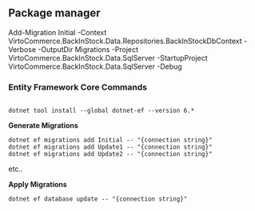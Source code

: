 
## Package manager
Add-Migration Initial -Context VirtoCommerce.BackInStock.Data.Repositories.BackInStockDbContext  -Verbose -OutputDir Migrations -Project VirtoCommerce.BackInStock.Data.SqlServer -StartupProject VirtoCommerce.BackInStock.Data.SqlServer  -Debug



### Entity Framework Core Commands
```

dotnet tool install --global dotnet-ef --version 6.*
```

**Generate Migrations**

```
dotnet ef migrations add Initial -- "{connection string}"
dotnet ef migrations add Update1 -- "{connection string}"
dotnet ef migrations add Update2 -- "{connection string}"
```

etc..

**Apply Migrations**

`dotnet ef database update -- "{connection string}"`
